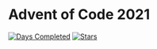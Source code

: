 # Advent of Code 2021
[![Days Completed](https://img.shields.io/badge/days%20completed-7-red)](https://adventofcode.com/2021)
[![Stars](https://img.shields.io/badge/stars%20⭐-14-yellow)](https://adventofcode.com/2021/stats)
